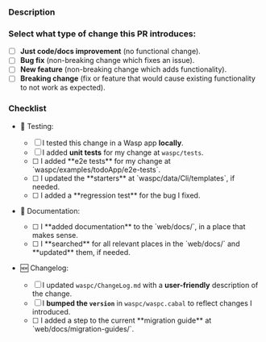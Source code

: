 <!--
  Hi, thanks for contributing to Wasp!

  Comments like this one won't be shown in the final PR, but they contain
  instructions to guide you.

  Make sure to follow this PR template, so that we can speed up the review process.
  It will also help you not forget important steps when making a change.

  If you don't know how to fill any of the sections below, it's okay to leave them
  blank, we will help you out during the review.
-->

### Description

<!--
  Describe your PR!

  Common questions we'd like you to answer:
  - What's the motivation for this change?
  - Which changes are included in this PR?
    - If there are many different changes, consider splitting your PR into smaller
      ones. It will go through faster!

  If this PR closes an issue, write “Fixes #XXXX" so GitHub will link them together.

  You can also answer some of these questions if they are relevant:
  - Does this change affect users? How?
  - Have you considered any other approaches? Why is this one the best?
  - Are there any drawbacks or edge cases?
  - What are the possibilities for future work?
-->

### Select what type of change this PR introduces:

<!-- Put an x in between the brackets to select options, like so: [x] -->

- [ ] **Just code/docs improvement** (no functional change).
- [ ] **Bug fix** (non-breaking change which fixes an issue).
- [ ] **New feature** (non-breaking change which adds functionality).
- [ ] **Breaking change** (fix or feature that would cause existing functionality to not work as expected).

### Checklist

<!-- Put an x in between the brackets to select options, like so: [x] -->
<!-- You can add notes or explanations wherever needed -->

- 🧪 Testing:

  - [ ] I tested this change in a Wasp app **locally**.
  - [ ] I added **unit tests** for my change at `waspc/tests`.
  - [ ] <!-- If you added or updated a feature: --> I added **e2e tests** for my change at `waspc/examples/todoApp/e2e-tests`.
  - [ ] <!-- If you added or updated a feature: --> I updated the **starters** at `waspc/data/Cli/templates`, if needed.
  - [ ] <!-- If you fixed a bug: --> I added a **regression test** for the bug I fixed.

- 📜 Documentation:

  - [ ] <!-- If you added a feature: --> I **added documentation** to the `web/docs/`, in a place that makes sense.
  - [ ] <!-- If you updated a feature: --> I **searched** for all relevant places in the `web/docs/` and **updated** them, if needed.

- 🆕 Changelog:

  <!-- If you did a bug fix, new feature, or breaking change: -->

  - [ ] I updated `waspc/ChangeLog.md` with a **user-friendly** description of the change.
  - [ ] I **bumped the `version`** in `waspc/waspc.cabal` to reflect changes I introduced.
  - [ ] <!-- If you did a breaking change: --> I added a step to the current **migration guide** at `web/docs/migration-guides/`.

  <!--
    While we're in beta, the version should be bumped according to the type of change:
      - Bug fix: patch version (0.0.X).
      - New feature: patch version (0.0.X).
      - Breaking change: minor version (0.X.0).
    If the version has already been bumped since the last release, you can skip this.
  -->

<!--
  Thanks for contributing! :)

  We'll check this PR as soon as we can. Meanwhile, keep an eye on this PR and
  fix any errors that might come up in the checks. It should be all green before
  we can merge it.
-->
